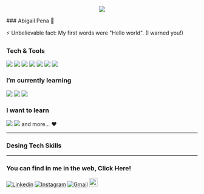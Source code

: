 <p align="center"><img src="https://i.imgur.com/A6bWGFl.gif"/></p>
### Abigail Pena 🌻

⚡ Unbelievable fact: My first words were "Hello world". (I warned you!)


### Tech & Tools 
<img src = "https://img.shields.io/badge/-HTML5-E34F26?style=flat&logo=html5&logoColor=white"> <img src = "https://img.shields.io/badge/-CSS3-1572B6?style=flat&logo=css3&logoColor=white">
<img src="https://img.shields.io/badge/-JavaScript-eed718?style=flat&logo=javascript&logoColor=ffffff">
<img src="https://img.shields.io/badge/-Firebase-FFA611?style=flat&logo=firebase&logoColor=FFFFFF">
<img src="http://img.shields.io/badge/-Git-F1502F?style=flat&logo=git&logoColor=FFFFFF">
<img src="http://img.shields.io/badge/-Github-000000?style=flat&logo=github&logoColor=FFFFFF">
<img src="http://img.shields.io/badge/-VS%20Code-007ACC?style=flat&logo=visual%20studio%20code&logoColor=white">

### I’m currently learning
<img src="https://img.shields.io/badge/-Sass-cc6699?style=flat&logo=sass&logoColor=ffffff"> <img src="https://img.shields.io/badge/-Bootstrap-563D7C?style=flat&logo=bootstrap&logoColor=white">
<img src="https://img.shields.io/badge/-React-000000?style=flat&logo=react&logoColor=00c8ff">

### I want to learn
<img src="https://img.shields.io/badge/-Python-black?style=flat&logo=python&logoColor=white"> <img src="https://img.shields.io/badge/-MongoDB-4DB33D?style=flat&logo=mongodb&logoColor=FFFFFF"> and more... ♥

---

### Desing Tech Skills


---

### You can find in me in the web, Click Here!

[![Linkedin](https://img.shields.io/badge/-LinkedIn-blue?style=flat&logo=Linkedin&logoColor=white)](https://www.linkedin.com/in/abigaildgworks/)
[![Instagram](https://img.shields.io/badge/-Instagram-c13584?style=flat&labelColor=c13584&logo=instagram&logoColor=white)](https://www.instagram.com/abigaildgworks/)
[![Gmail](https://img.shields.io/badge/-Gmail-c14438?style=flat&logo=Gmail&logoColor=white)](mailto:abigaildgworks@gmail.com)
[<img src="https://img.shields.io/github/followers/PolarisSchulz?label=follow&style=social" height="22" title="Follow me" />](https://github.com/PolarisSchulz) 

